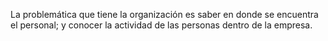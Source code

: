 La problemática que tiene la organización es saber en donde se encuentra el personal; y conocer la actividad de las personas dentro de la empresa.
